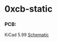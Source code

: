 # 0xcb-static

### PCB:
KiCad 5.99
[Schematic](https://github.com/Conor-Burns/0xcb-1337/blob/main/PCB/rev1.0/Schematic_Static.pdf)

